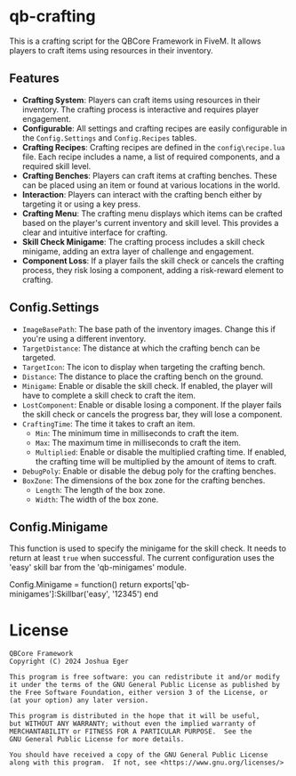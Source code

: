 # qb-crafting
This is a crafting script for the QBCore Framework in FiveM. It allows players to craft items using resources in their inventory.

## Features

- **Crafting System**: Players can craft items using resources in their inventory. The crafting process is interactive and requires player engagement.
- **Configurable**: All settings and crafting recipes are easily configurable in the `Config.Settings` and `Config.Recipes` tables.
- **Crafting Recipes**: Crafting recipes are defined in the `config\recipe.lua` file. Each recipe includes a name, a list of required components, and a required skill level.
- **Crafting Benches**: Players can craft items at crafting benches. These can be placed using an item or found at various locations in the world.
- **Interaction**: Players can interact with the crafting bench either by targeting it or using a key press.
- **Crafting Menu**: The crafting menu displays which items can be crafted based on the player's current inventory and skill level. This provides a clear and intuitive interface for crafting.
- **Skill Check Minigame**: The crafting process includes a skill check minigame, adding an extra layer of challenge and engagement.
- **Component Loss**: If a player fails the skill check or cancels the crafting process, they risk losing a component, adding a risk-reward element to crafting.

## Config.Settings

- `ImageBasePath`: The base path of the inventory images. Change this if you're using a different inventory.
- `TargetDistance`: The distance at which the crafting bench can be targeted.
- `TargetIcon`: The icon to display when targeting the crafting bench.
- `Distance`: The distance to place the crafting bench on the ground.
- `Minigame`: Enable or disable the skill check. If enabled, the player will have to complete a skill check to craft the item.
- `LostComponent`: Enable or disable losing a component. If the player fails the skill check or cancels the progress bar, they will lose a component.
- `CraftingTime`: The time it takes to craft an item.
  - `Min`: The minimum time in milliseconds to craft the item.
  - `Max`: The maximum time in milliseconds to craft the item.
  - `Multiplied`: Enable or disable the multiplied crafting time. If enabled, the crafting time will be multiplied by the amount of items to craft.
- `DebugPoly`: Enable or disable the debug poly for the crafting benches.
- `BoxZone`: The dimensions of the box zone for the crafting benches.
  - `Length`: The length of the box zone.
  - `Width`: The width of the box zone.

## Config.Minigame

This function is used to specify the minigame for the skill check. It needs to return at least `true` when successful. The current configuration uses the 'easy' skill bar from the 'qb-minigames' module.

Config.Minigame = function()
    return exports['qb-minigames']:Skillbar('easy', '12345')
end
# License

    QBCore Framework
    Copyright (C) 2024 Joshua Eger

    This program is free software: you can redistribute it and/or modify
    it under the terms of the GNU General Public License as published by
    the Free Software Foundation, either version 3 of the License, or
    (at your option) any later version.

    This program is distributed in the hope that it will be useful,
    but WITHOUT ANY WARRANTY; without even the implied warranty of
    MERCHANTABILITY or FITNESS FOR A PARTICULAR PURPOSE.  See the
    GNU General Public License for more details.

    You should have received a copy of the GNU General Public License
    along with this program.  If not, see <https://www.gnu.org/licenses/>